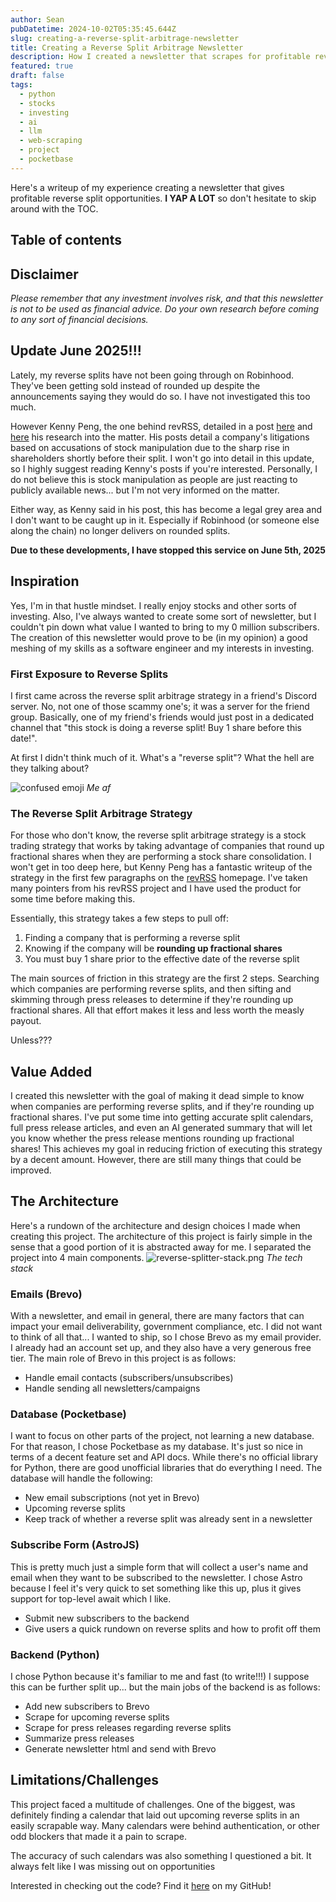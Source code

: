 ```yaml
---
author: Sean
pubDatetime: 2024-10-02T05:35:45.644Z
slug: creating-a-reverse-split-arbitrage-newsletter
title: Creating a Reverse Split Arbitrage Newsletter
description: How I created a newsletter that scrapes for profitable reverse split opportunities using python.
featured: true
draft: false
tags:
  - python
  - stocks
  - investing
  - ai
  - llm
  - web-scraping
  - project
  - pocketbase
---
```

Here's a writeup of my experience creating a newsletter that gives profitable reverse split opportunities. **I YAP A LOT** so don't hesitate to skip around with the TOC.

## Table of contents

## Disclaimer

*Please remember that any investment involves risk, and that this newsletter is not to be used as financial advice. Do your own research before coming to any sort of financial decisions.*

## Update June 2025!!!
Lately, my reverse splits have not been going through on Robinhood. They've been getting sold instead of rounded up despite the announcements saying they would do so. I have not investigated this too much. 

However Kenny Peng, the one behind revRSS, detailed in a post [here](https://www.revrss.com/2025/05/04/manipulation_investigations_2.html) and [here](https://www.revrss.com/2024/11/02/manipulation_investigations.html) his research into the matter. His posts detail a company's litigations based on accusations of stock manipulation due to the sharp rise in shareholders shortly before their split. I won't go into detail in this update, so I highly suggest reading Kenny's posts if you're interested. Personally, I do not believe this is stock manipulation as people are just reacting to publicly available news... but I'm not very informed on the matter.

Either way, as Kenny said in his post, this has become a legal grey area and I don't want to be caught up in it. Especially if Robinhood (or someone else along the chain) no longer delivers on rounded splits.

**Due to these developments, I have stopped this service on June 5th, 2025**


## Inspiration

Yes, I'm in that hustle mindset. I really enjoy stocks and other sorts of investing. Also, I've always wanted to create some sort of newsletter, but I couldn't pin down what value I wanted to bring to my 0 million subscribers. The creation of this newsletter would prove to be (in my opinion) a good meshing of my skills as a software engineer and my interests in investing.

### First Exposure to Reverse Splits

I first came across the reverse split arbitrage strategy in a friend's Discord server. No, not one of those scammy one's; it was a server for the friend group. Basically, one of my friend's friends would just post in a dedicated channel that "this stock is doing a reverse split! Buy 1 share before this date!".

At first I didn't think much of it. What's a "reverse split"? What the hell are they talking about?

![confused emoji](https://media.tenor.com/4_41a1_Ha_UAAAAi/i%27m-confused.gif)
*Me af*

### The Reverse Split Arbitrage Strategy

For those who don't know, the reverse split arbitrage strategy is a stock trading strategy that works by taking advantage of companies that round up fractional shares when they are performing a stock share consolidation. I won't get in too deep here, but Kenny Peng has a fantastic writeup of the strategy in the first few paragraphs on the [revRSS](https://www.revrss.com/) homepage. I've taken many pointers from his revRSS project and I have used the product for some time before making this.

Essentially, this strategy takes a few steps to pull off:

1. Finding a company that is performing a reverse split
2. Knowing if the company will be **rounding up fractional shares**
3. You must buy 1 share prior to the effective date of the reverse split

The main sources of friction in this strategy are the first 2 steps. Searching which companies are performing reverse splits, and then sifting and skimming through press releases to determine if they're rounding up fractional shares. All that effort makes it less and less worth the measly payout.

Unless???

## Value Added

I created this newsletter with the goal of making it dead simple to know when companies are performing reverse splits, and if they're rounding up fractional shares. I've put some time into getting accurate split calendars, full press release articles, and even an AI generated summary that will let you know whether the press release mentions rounding up fractional shares! This achieves my goal in reducing friction of executing this strategy by a decent amount. However, there are still many things that could be improved.
## The Architecture

Here's a rundown of the architecture and design choices I made when creating this project. The architecture of this project is fairly simple in the sense that a good portion of it is abstracted away for me. I separated the project into 4 main components.
![reverse-splitter-stack.png](@/assets/blog/reverse-splitter-stack.png)
*The tech stack*

### Emails (Brevo)

With a newsletter, and email in general, there are many factors that can impact your email deliverability, government compliance, etc. I did not want to think of all that... I wanted to ship, so I chose Brevo as my email provider. I already had an account set up, and they also have a very generous free tier. The main role of Brevo in this project is as follows:

* Handle email contacts (subscribers/unsubscribes)
* Handle sending all newsletters/campaigns

### Database (Pocketbase)

I want to focus on other parts of the project, not learning a new database. For that reason, I chose Pocketbase as my database. It's just so nice in terms of a decent feature set and API docs. While there's no official library for Python, there are good unofficial libraries that do everything I need. The database will handle the following:

* New email subscriptions (not yet in Brevo)
* Upcoming reverse splits
* Keep track of whether a reverse split was already sent in a newsletter

### Subscribe Form (AstroJS)

This is pretty much just a simple form that will collect a user's name and email when they want to be subscribed to the newsletter. I chose Astro because I feel it's very quick to set something like this up, plus it gives support for top-level await which I like.

* Submit new subscribers to the backend
* Give users a quick rundown on reverse splits and how to profit off them

### Backend (Python)

I chose Python because it's familiar to me and fast (to write!!!) I suppose this can be further split up... but the main jobs of the backend is as follows:

* Add new subscribers to Brevo
* Scrape for upcoming reverse splits
* Scrape for press releases regarding reverse splits
* Summarize press releases
* Generate newsletter html and send with Brevo

## Limitations/Challenges

This project faced a multitude of challenges. One of the biggest, was definitely finding a calendar that laid out upcoming reverse splits in an easily scrapable way. Many calendars were behind authentication, or other odd blockers that made it a pain to scrape. 

The accuracy of such calendars was also something I questioned a bit. It always felt like I was missing out on opportunities

Interested in checking out the code? Find it [here](https://seansusmilch.github.io/posts/creating-a-reverse-split-arbitrage-newsletter/) on my GitHub!